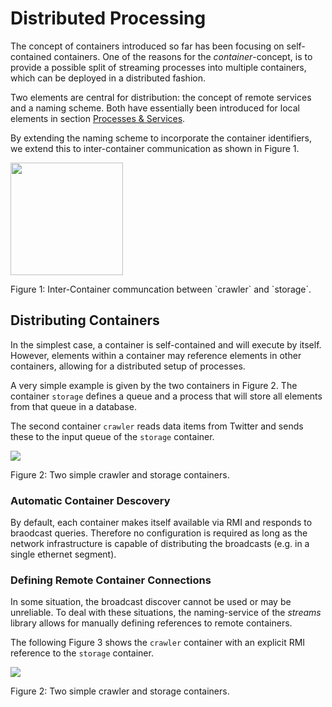 # Distributed Processing

The concept of containers introduced so far has been focusing on
self-contained containers. One of the reasons for the
*container*-concept, is to provide a possible split of streaming
processes into multiple containers, which can be deployed in a
distributed fashion.

Two elements are central for distribution: the concept of remote
services and a naming scheme. Both have essentially been introduced
for local elements in section [Processes &amp;
Services](../doc/concepts.html#process).

By extending the naming scheme to incorporate the container
identifiers, we extend this to inter-container communication as shown
in Figure 1.

<div class="figure">
   <img src="remote-queue.png" style="height: 180px;" />
   <p>Figure 1: Inter-Container communcation between `crawler` and `storage`.</p>
</div>


## <a id="remote-container"></a> Distributing Containers

In the simplest case, a container is self-contained and will execute by
itself. However, elements within a container may reference elements in other
containers, allowing for a distributed setup of processes.

A very simple example is given by the two containers in Figure 2. The
container `storage` defines a queue and a process that will store all
elements from that queue in a database.

The second container `crawler` reads data items from Twitter and sends these
to the input queue of the `storage` container.

<div class="figure">
   <img src="crawler-storage.png" />
   <p>
     Figure 2: Two simple crawler and storage containers.
   </p>
</div>

### <a id="broadcast-discover"></a> Automatic Container Descovery

By default, each container makes itself available via RMI and responds
to braodcast queries. Therefore no configuration is required as long
as the network infrastructure is capable of distributing the
broadcasts (e.g. in a single ethernet segment).


### <a id="container-discovery"></a> Defining Remote Container Connections

In some situation, the broadcast discover cannot be used or may be
unreliable. To deal with these situations, the naming-service of the
*streams* library allows for manually defining references to remote
containers.

The following Figure 3 shows the `crawler` container with an explicit
RMI reference to the `storage` container.


<div class="figure">
   <img src="crawler-explicit-ref.png" />
   <p>
     Figure 2: Two simple crawler and storage containers.
   </p>
</div>
